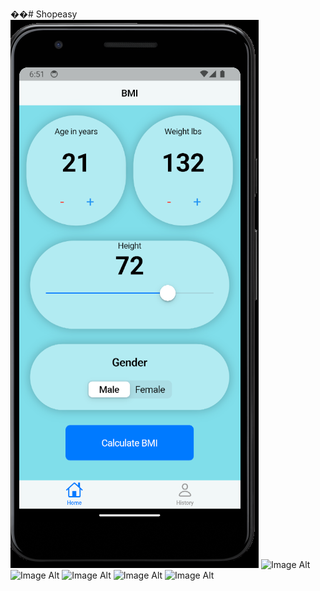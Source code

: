 ��#   S h o p e a s y 
 
![Image Alt](https://github.com/aaryatawde/Shopeasy/blob/main/Screenshot%202024-07-25%20185135.png?raw=true)
![Image Alt](image_url)
![Image Alt](image_url)
![Image Alt](image_url)
![Image Alt](image_url)
![Image Alt](image_url)

 
